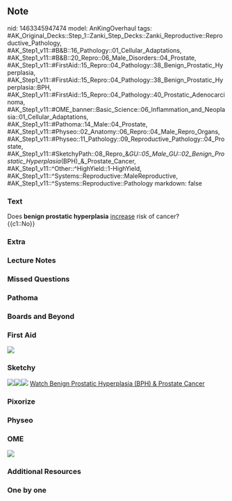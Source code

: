 ## Note
nid: 1463345947474
model: AnKingOverhaul
tags: #AK_Original_Decks::Step_1::Zanki_Step_Decks::Zanki_Reproductive::Reproductive_Pathology, #AK_Step1_v11::#B&B::16_Pathology::01_Cellular_Adaptations, #AK_Step1_v11::#B&B::20_Repro::06_Male_Disorders::04_Prostate, #AK_Step1_v11::#FirstAid::15_Repro::04_Pathology::38_Benign_Prostatic_Hyperplasia, #AK_Step1_v11::#FirstAid::15_Repro::04_Pathology::38_Benign_Prostatic_Hyperplasia::BPH, #AK_Step1_v11::#FirstAid::15_Repro::04_Pathology::40_Prostatic_Adenocarcinoma, #AK_Step1_v11::#OME_banner::Basic_Science::06_Inflammation_and_Neoplasia::01_Cellular_Adaptations, #AK_Step1_v11::#Pathoma::14_Male::04_Prostate, #AK_Step1_v11::#Physeo::02_Anatomy::06_Repro::04_Male_Repro_Organs, #AK_Step1_v11::#Physeo::11_Pathology::09_Reproductive_Pathology::04_Prostate, #AK_Step1_v11::#SketchyPath::08_Repro_&_GU::05_Male_GU::02_Benign_Prostatic_Hyperplasia_(BPH)_&_Prostate_Cancer, #AK_Step1_v11::^Other::^HighYield::1-HighYield, #AK_Step1_v11::^Systems::Reproductive::MaleReproductive, #AK_Step1_v11::^Systems::Reproductive::Pathology
markdown: false

### Text
<div>
  Does <b>benign prostatic hyperplasia</b> <u>increase</u> risk of
  cancer?
</div>
<div>
  {{c1::No}}
</div>

### Extra


### Lecture Notes


### Missed Questions


### Pathoma


### Boards and Beyond


### First Aid
<img src="tmpQGRhFV.png">

### Sketchy
<img src=
"clip_image001-3e15f015f70f1805f521da35da5b31479c549364.png"><img src="clip_image002-2c033ba8139d3a3f3f8520f611a382469afb77d2.png"><img src="clip_image003-f55717463a21e3ab2ad27b190934b7ef892c544b.jpg">
<a href=
"https://dashboard.sketchy.com/study/medical/courses/medical-pathophysiology/units/medical-pathophysiology-reproductive-gu/videos/medical-pathophysiology-reproductive-and-gu-male-gu-benign-prostatic-hyperplasia-bph-and-prostate-cancer?utm_source=anki&utm_medium=partnership&utm_campaign=february_update&utm_content=medical">
Watch Benign Prostatic Hyperplasia (BPH) & Prostate Cancer</a>

### Pixorize


### Physeo


### OME
<div class="ome-widget">
  <a href=
  "https://onlinemeded.org/spa/inflammation-and-neoplasia/cellular-adaptations/acquire?ref=anki">
  <img src="_OME_AnkiFlashcards_Lesson_5.png"></a>
</div>

### Additional Resources


### One by one

